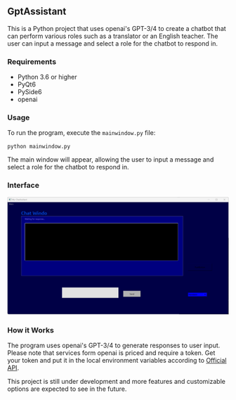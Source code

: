 ## GptAssistant

This is a Python project that uses openai's GPT-3/4 to create a chatbot that can perform various roles such as a translator or an English teacher. The user can input a message and select a role for the chatbot to respond in.

### Requirements

- Python 3.6 or higher
- PyQt6
- PySide6
- openai

### Usage

To run the program, execute the `mainwindow.py` file:

```
python mainwindow.py
```

The main window will appear, allowing the user to input a message and select a role for the chatbot to respond in.

### Interface

![screenshot.png](\src\screenshot.png)

### How it Works

The program uses openai's GPT-3/4 to generate responses to user input. Please note that services form openai is priced and require a token. Get your token and put it in the local environment variables according to [Official API](https://platform.openai.com/docs/api-reference/authentication).

This project is still under development and more features and customizable options are expected to see in the future.
